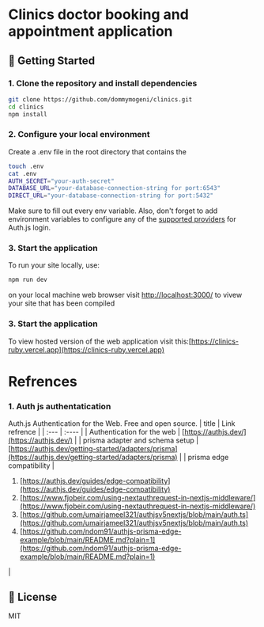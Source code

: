 # Clinics doctor booking and appointment application

## 🚀 Getting Started

### 1. Clone the repository and install dependencies

```bash
git clone https://github.com/dommymogeni/clinics.git
cd clinics
npm install
```

### 2. Configure your local environment

Create a .env file in the root directory that contains the

```bash
touch .env
cat .env
AUTH_SECRET="your-auth-secret"
DATABASE_URL="your-database-connection-string for port:6543"
DIRECT_URL="your-database-connection-string for port:5432"
```

Make sure to fill out every env variable. Also, don't forget to add environment variables to configure any of the [supported providers](https://authjs.dev/reference/core/providers) for Auth.js login.

### 3. Start the application

To run your site locally, use:

```bash
npm run dev
```

on your local machine web browser visit [http://localhost:3000/](http://localhost:3000/) to vivew your site that has been compiled

### 3. Start the application

To view hosted version of the web application visit this:[https://clinics-ruby.vercel.app](https://clinics-ruby.vercel.app)

# Refrences

### 1. Auth js authentatication

Auth.js
Authentication for the Web.
Free and open source.
| title | Link refrence |
| :--- | :---- |
| Authentication for the web | [https://authjs.dev/](https://authjs.dev/) |
| prisma adapter and schema setup | [https://authjs.dev/getting-started/adapters/prisma](https://authjs.dev/getting-started/adapters/prisma) |
| prisma edge compatibility | <ol> <li>[https://authjs.dev/guides/edge-compatibility](https://authjs.dev/guides/edge-compatibility)</li><li>[https://www.fjobeir.com/using-nextauthrequest-in-nextjs-middleware/](https://www.fjobeir.com/using-nextauthrequest-in-nextjs-middleware/) </li><li>[https://github.com/umairjameel321/authjsv5nextjs/blob/main/auth.ts](https://github.com/umairjameel321/authjsv5nextjs/blob/main/auth.ts)</li><li>[https://github.com/ndom91/authjs-prisma-edge-example/blob/main/README.md?plain=1](https://github.com/ndom91/authjs-prisma-edge-example/blob/main/README.md?plain=1)</li></ol> |

## 📝 License

MIT
